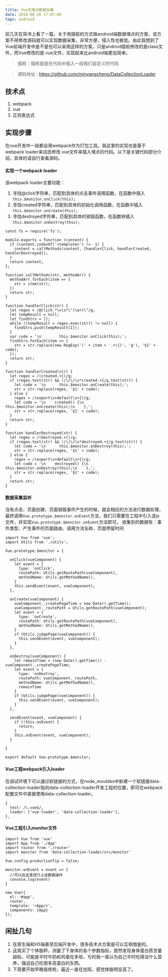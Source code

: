```yaml
---
title: Vue无埋点数据采集
date: 2018-08-26 17:07:09
tags: android
---
```

前几天在简书上看了一篇，关于用插桩的方式做android端数据埋点的方案，该方案不用修改源码就可以实现数据采集，非常方便，侵入性也极低。由此我想到了Vue前端开发中是不是也可以采用这样的方案，只是android插桩修改的是class文件，而Vue修改的是.vue文件，实现起来比android端更加简单。

> 插桩：插桩就是在代码中插入一段我们自定义的代码

> 源码地址 : <https://github.com/minyangcheng/DataCollectionLoader>

<!-- more -->

## 技术点

1. webpack
2. vue
3. 正则表达式

## 实现步骤

在vue开发中一般都会用webpack作为打包工具。我这里的实现也是基于webpack loader来动态修改.vue文件来插入埋点的代码。以下是关键代码部分介绍，具体的请自行查看源码。

#### 实现一个webpack loader

该webpack loader主要功能：
1. 寻找@click字符串，匹配到具体的点击事件调用函数，在函数中插入`this.$monitor.onClick(this);`
2. 寻找created字符串，匹配到具体的初始化调用函数，在函数中插入`this.$monitor.onCreate(this);`
3. 寻找destroyed字符串，匹配到具体的销毁函数，在函数钟插入`this.$monitor.onDestroy(this);`


```
const fs = require('fs');

module.exports = function (content) {
  if (content.indexOf('<template>') != -1) {
    content = callMethods(content, [handlerClick, handlerCreated, handlerDestroyed]);
  }
  return content;
};

function callMethods(str, methodArr) {
  methodArr.forEach(item => {
    str = item(str);
  })
  return str;
}

function handlerClick(str) {
  let regex = /@click.*\=\s*\"(\w+)\"/g;
  let tempResult = null;
  let findStrs = [];
  while ((tempResult = regex.exec(str)) != null) {
    findStrs.push(tempResult[1]);
  }
  var code = '\n        this.$monitor.onClick(this);';
  findStrs.forEach(item => {
    str = str.replace(new RegExp('(' + item + '.+\{)', 'g'), '$1' + code);
  });
  return str;
}

function handlerCreated(str) {
  let regex = /(created.+{)/g;
  if (regex.test(str) && !/\/\/\s*created.+{/g.test(str)) {
    let code = '\n      this.$monitor.onCreate(this);';
    str = str.replace(regex, '$1' + code);
  } else {
    regex = /(export\s+default\s+{)/g;
    let code = '\n    created() {\n      this.$monitor.onCreate(this);\n    },';
    str = str.replace(regex, '$1' + code);
  }
  return str;
}

function handlerDestroyed(str) {
  let regex = /(destroyed.+{)/g;
  if (regex.test(str) && !/\/\/\s*destroyed.+{/g.test(str)) {
    let code = '\n      this.$monitor.onDestroy(this);';
    str = str.replace(regex, '$1' + code);
  } else {
    regex = /(export\s+default\s+{)/g;
    let code = '\n    destroyed() {\n      this.$monitor.onDestroy(this);\n    },';
    str = str.replace(regex, '$1' + code);
  }
  return str;
}
```

#### 数据采集监听

当有点击、页面创建、页面销毁事件产生的时候，就会相应的方法进行数据处理，最终调用`Vue.prototype.$monitor.onEvent`方法，我们只需要在工程中引入该js文件，并实现`Vue.prototype.$monitor.onEvent`方法即可。
收集到的数据有：事件类型、产生事件的页面路由、调用方法名称、页面停留时间


```
import Vue from 'vue';
import Utils from './utils';

Vue.prototype.$monitor = {

  onClick(vueComponent) {
    let event = {
      type: 'onClick',
      routePath: Utils.getRoutePath(vueComponent),
      methodName: Utils.getMethodName(),
    }
    this.sendEvent(event, vueComponent);
  },

  onCreate(vueComponent) {
    vueComponent._createPageTime = new Date().getTime();
    vueComponent._routePath = Utils.getRoutePath(vueComponent);
    let event = {
      type: 'onCreate',
      routePath: Utils.getRoutePath(vueComponent),
      methodName: Utils.getMethodName(),
    }
    if (Utils.judgePage(vueComponent)) {
      this.sendEvent(event, vueComponent);
    }
  },

  onDestroy(vueComponent) {
    let remainTime = (new Date().getTime()) - vueComponent._createPageTime;
    let event = {
      type: 'onDestroy',
      routePath: vueComponent._routePath,
      methodName: Utils.getMethodName(),
      remainTime
    }
    if (Utils.judgePage(vueComponent)) {
      this.sendEvent(event, vueComponent);
    }
  },

  sendEvent(event, vueComponent) {
    if (!this.onEvent) {
      return;
    }
    this.onEvent(event, vueComponent);
  }

}

export default Vue.prototype.$monitor;
```

#### Vue工程webpack引入loader

在调试环境下可以通过软链接的方式，在node_mouldes中新建一个软链接data-collection-loader指向data-collection-loader开发工程的位置，即可在webpack配置文件中直接使用data-collection-loader。

```
{
  test: /\.vue$/,
  loader: ['vue-loader', 'data-collection-loader'],
},

```

#### Vue工程引入monitor文件

```
import Vue from 'vue'
import App from './App'
import router from './router'
import monitor from 'data-collection-loader/src/monitor'

Vue.config.productionTip = false;

monitor.onEvent = event => {
  //可以在这里进行上送数据操作
  console.log(event)
}

new Vue({
  el: '#app',
  router,
  template: '<App/>',
  components: {App}
});

```

## 闲扯几句

1. 在原生端和H5端甚至后端开发中，很多技术点方案是可以互相借鉴的。
2. 这周买了个体脂秤，测量了下身体的各个参数指标，居然发现身体蛋白质含量超标，可能是平时牛奶和鸡蛋吃多啦，亏的我一直以为自己平时吃得没什么营养，强迫自己吃很多高蛋白的东西。
3. 下周要开始早晚锻炼啦，最近一直在加班，感觉体脂明显高了。




